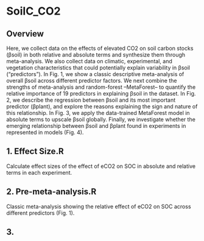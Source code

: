 # SoilC_CO2
## Overview
Here, we collect data on the effects of elevated CO2 on soil carbon stocks (βsoil) in both relative and absolute terms and synthesize them through meta-analysis. We also collect data on climatic, experimental, and vegetation characteristics that could potentially explain variability in βsoil (“predictors”). In Fig. 1, we show a classic descriptive meta-analysis of overall βsoil across different predictor factors. We next combine the strengths of meta-analysis and random-forest –MetaForest– to quantify the relative importance of 19 predictors in explaining βsoil in the dataset. 
In Fig. 2, we describe the regression between βsoil and its most important predictor (βplant), and explore the reasons explaining the sign and nature of this relationship. In Fig. 3, we apply the data-trained MetaForest model in absolute terms to upscale βsoil globally. Finally, we investigate whether the emerging relationship between βsoil and βplant found in experiments in represented in models (Fig. 4).

## 1. Effect Size.R
Calculate effect sizes of the effect of eCO2 on SOC in absolute and relative terms in each experiment. 

## 2. Pre-meta-analysis.R
Classic meta-analysis showing the relative effect of eCO2 on SOC across different predictors (Fig. 1). 

## 3. 
